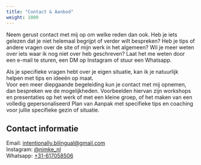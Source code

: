 ```yaml
---
title: "Contact & Aanbod"
weight: 1000
---
```


Neem gerust contact met mij op om welke reden dan ook. Heb je iets gelezen dat je niet helemaal begrijpt of verder wilt bespreken? Heb je tips of andere vragen over de site of mijn werk in het algemeen? Wil je meer weten over iets waar ik nog niet over heb geschreven? Laat het me weten door een e-mail te sturen, een DM op Instagram of stuur een Whatsapp.

Als je specifieke vragen hebt over je eigen situatie, kan ik je natuurlijk helpen met tips en ideeën op maat.  
Voor een meer diepgaande begeleiding kun je contact met mij opnemen, dan bespreken we de mogelijkheden. Voorbeelden hiervan zijn workshops en presentaties op het werk of met een kleine groep, of het maken van een volledig gepersonaliseerd Plan van Aanpak met specifieke tips en coaching voor jullie specifieke gezin of situatie.

## Contact informatie

Email: intentionally.bilingual@gmail.com  
Instagram: [@nimke_nl](https://www.instagram.com/nimke_nl/)  
Whatsapp: [+31-617058506](tel:0031617058506)
